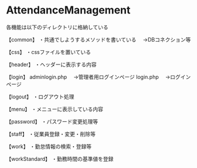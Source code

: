 # AttendanceManagement
各機能は以下のディレクトリに格納している

【common】
・共通でしようするメソッドを書いている
　→DBコネクション等
 
【css】
・cssファイルを置いている

【header】
・ヘッダーに表示する内容

【login】
adminlogin.php
　→管理者用ログインページ
login.php
　→ログインページ
 
【logout】
・ログアウト処理

【menu】
・メニューに表示している内容

【password】
・パスワード変更処理等

【staff】
・従業員登録・変更・削除等

【work】
・勤怠情報の検索・登録等

【workStandard】
・勤務時間の基準値を登録
